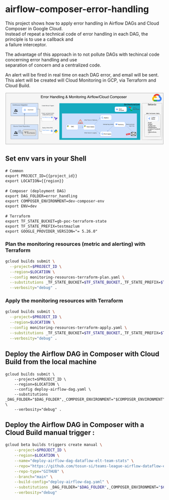 # airflow-composer-error-handling

This project shows how to apply error handling in Airflow DAGs and Cloud Composer in Google Cloud.\
Instead of repeat a technical code of error handling in each DAG, the principle is to use a callback and\
a failure interceptor.

The advantage of this approach in to not pollute DAGs with techincal code concerning error handling and use\
separation of concern and a centralized code.

An alert will be fired in real time on each DAG error, and email will be sent.\
This alert will be created will Cloud Monitoring in GCP, via Terraform and Cloud Build.

![airflow_composer_error_handling_monitoring.png](diagram%2Fairflow_composer_error_handling_monitoring.png)

## Set env vars in your Shell

```shell
# Common
export PROJECT_ID={{project_id}}
export LOCATION={{region}}

# Composer (deployment DAG)
export DAG_FOLDER=error_handling
export COMPOSER_ENVIRONMENT=dev-composer-env
export ENV=dev

# Terraform
export TF_STATE_BUCKET=gb-poc-terraform-state
export TF_STATE_PREFIX=testmazlum
export GOOGLE_PROVIDER_VERSION="= 5.26.0"
```

### Plan the monitoring resources (metric and alerting) with Terraform

```bash
gcloud builds submit \
  --project=$PROJECT_ID \
  --region=$LOCATION \
  --config monitoring-resources-terraform-plan.yaml \
  --substitutions _TF_STATE_BUCKET=$TF_STATE_BUCKET,_TF_STATE_PREFIX=$TF_STATE_PREFIX,_GOOGLE_PROVIDER_VERSION=$GOOGLE_PROVIDER_VERSION \
  --verbosity="debug" .
```

### Apply the monitoring resources with Terraform

```bash
gcloud builds submit \
  --project=$PROJECT_ID \
  --region=$LOCATION \
  --config monitoring-resources-terraform-apply.yaml \
  --substitutions _TF_STATE_BUCKET=$TF_STATE_BUCKET,_TF_STATE_PREFIX=$TF_STATE_PREFIX,_GOOGLE_PROVIDER_VERSION=$GOOGLE_PROVIDER_VERSION \
  --verbosity="debug" .
```

## Deploy the Airflow DAG in Composer with Cloud Build from the local machine

```shell
gcloud builds submit \
    --project=$PROJECT_ID \
    --region=$LOCATION \
    --config deploy-airflow-dag.yaml \
    --substitutions _DAG_FOLDER="$DAG_FOLDER",_COMPOSER_ENVIRONMENT="$COMPOSER_ENVIRONMENT" \
    --verbosity="debug" .
```

## Deploy the Airflow DAG in Composer with a Cloud Build manual trigger :

```bash
gcloud beta builds triggers create manual \
    --project=$PROJECT_ID \
    --region=$LOCATION \
    --name="deploy-airflow-dag-dataflow-elt-team-stats" \
    --repo="https://github.com/tosun-si/teams-league-airflow-dataflow-etl" \
    --repo-type="GITHUB" \
    --branch="main" \
    --build-config="deploy-airflow-dag.yaml" \
    --substitutions _DAG_FOLDER="$DAG_FOLDER",_COMPOSER_ENVIRONMENT="$COMPOSER_ENVIRONMENT",_ENV="$ENV" \
    --verbosity="debug"
```

